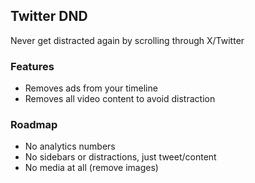 
## Twitter DND

Never get distracted again by scrolling through X/Twitter

### Features

- Removes ads from your timeline
- Removes all video content to avoid distraction

### Roadmap

- No analytics numbers
- No sidebars or distractions, just tweet/content
- No media at all (remove images)